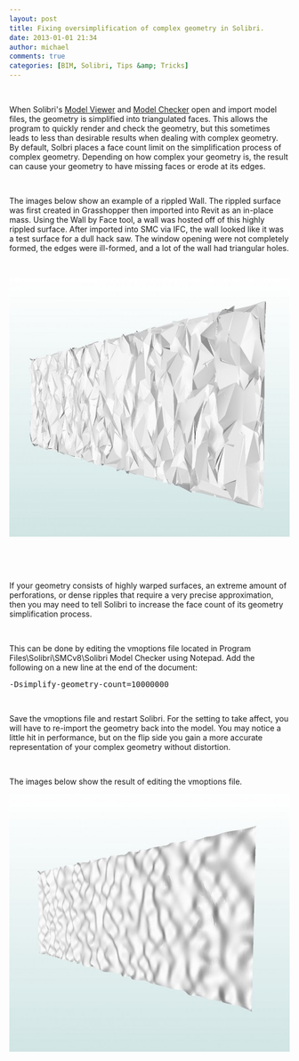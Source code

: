 ```yaml
---
layout: post
title: Fixing oversimplification of complex geometry in Solibri.
date: 2013-01-01 21:34
author: michael
comments: true
categories: [BIM, Solibri, Tips &amp; Tricks]
---
```

&nbsp;

When Solibri's <a href="http://www.solibri.com/solibri-model-viewer.html">Model Viewer</a> and <a href="http://www.solibri.com/solibri-model-checker.html">Model Checker</a> open and import model files, the geometry is simplified into triangulated faces. This allows the program to quickly render and check the geometry, but this sometimes leads to less than desirable results when dealing with complex geometry. By default, Solbri places a face count limit on the simplification process of complex geometry. Depending on how complex your geometry is, the result can cause your geometry to have missing faces or erode at its edges.

&nbsp;

The images below show an example of a rippled Wall. The rippled surface was first created in Grasshopper then imported into Revit as an in-place mass. Using the Wall by Face tool, a wall was hosted off of this highly rippled surface. After imported into SMC via IFC, the wall looked like it was a test surface for a dull hack saw. The window opening were not completely formed, the edges were ill-formed, and a lot of the wall had triangular holes.

&nbsp;

<a href="/images/2013/01/before.jpg"><img class="alignnone size-large wp-image-236" alt="before" src="/images/2013/01/before-840x465.jpg" width="840" height="465" /></a>

&nbsp;

&nbsp;

If your geometry consists of highly warped surfaces, an extreme amount of perforations, or dense ripples that require a very precise approximation, then you may need to tell Solibri to increase the face count of its geometry simplification process.

&nbsp;

This can be done by editing the vmoptions file located in Program Files\Solibri\SMCv8\Solibri Model Checker using Notepad. Add the following on a new line at the end of the document:
<pre>-Dsimplify-geometry-count=10000000</pre>
&nbsp;

Save the vmoptions file and restart Solibri. For the setting to take affect, you will have to re-import the geometry back into the model. You may notice a little hit in performance, but on the flip side you gain a more accurate representation of your complex geometry without distortion.

&nbsp;

The images below show the result of editing the vmoptions file.

<a href="/images/2013/01/after.jpg"><img class="alignnone size-large wp-image-237" alt="after" src="/images/2013/01/after-840x463.jpg" width="840" height="463" /></a>

&nbsp;
